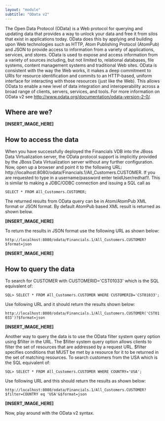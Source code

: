 ```yaml
---
layout: "module"
subtitle: "OData v2"
---
```


The Open Data Protocol (OData) is a Web protocol for querying and updating data that provides a way to unlock your data and free it from silos that exist in applications today. OData does this by applying and building upon Web technologies such as HTTP, Atom Publishing Protocol (AtomPub) and JSON to provide access to information from a variety of applications, services, and stores. OData is used to expose and access information from a variety of sources including, but not limited to, relational databases, file systems, content management systems and traditional Web sites. OData is consistent with the way the Web works, it makes a deep commitment to URIs for resource identification and commits to an HTTP-based, uniform interface for interacting with those resources (just like the Web). This allows OData to enable a new level of data integration and interoperability across a broad range of clients, servers, services, and tools. For more information on OData v2 see http://www.odata.org/documentation/odata-version-2-0/.

## Where are we?

**[INSERT_IMAGE_HERE]**

## How to access the data

When you have successfully deployed the Financials VDB into the JBoss Data Virtualization server, the OData protocol support is implicitly provided by the JBoss Data Virtualization server without any further configuration. Now, open up a browser and point it to the following URL: http://localhost:8080/odata/Financials.1/All_Customers.CUSTOMER. If you are requested to type in a username/password enter teiidUser/redhat1!. This is similar to making a JDBC/ODBC connection and issuing a SQL call as

```
SELECT * FROM All_Customers.CUSTOMER;
```

The returned results from OData query can be in Atom/AtomPub XML format or JSON format. By default AtomPub based XML result is returned as shown below.

**[INSERT_IMAGE_HERE]**

To return the results in JSON format use the following URL as shown below:

`http://localhost:8080/odata/Financials.1/All_Customers.CUSTOMER?$format=json`

**[INSERT_IMAGE_HERE]**

## How to query the data

To search for CUSTOMER with CUSTOMERID='CST01033' which is the SQL equivalent of:

```
SQL> SELECT * FROM All_Customers.CUSTOMER WHERE CUSTOMERID='CST01033';
```

Use following URL and it should return the results shown below:

`http://localhost:8080/odata/Financials.1/All_Customers.CUSTOMER('CST01033')?$format=json`

**[INSERT_IMAGE_HERE]**

Another way to query the data is to use the OData filter system query option using $filter in the URL. The $filter system query option allows clients to filter the set of resources that are addressed by a request URL. $filter specifies conditions that MUST be met by a resource for it to be returned in the set of matching resources. To search customers from the USA which is the SQL equivalent of:

```
SQL> SELECT * FROM All_Customers.CUSTOMER WHERE COUNTRY='USA';
```

Use following URL and this should return the results as shown below:

`http://localhost:8080/odata/Financials.1/All_Customers.CUSTOMER?$filter=COUNTRY eq 'USA'&$format=json`

**[INSERT_IMAGE_HERE]**

Now, play around with the OData v2 syntax.

